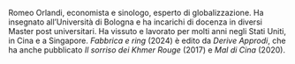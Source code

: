 Romeo Orlandi, economista e sinologo, esperto di globalizzazione. Ha insegnato all’Università di Bologna e ha incarichi di docenza in diversi Master post universitari. Ha vissuto e lavorato per molti anni negli Stati Uniti, in Cina e a Singapore. *Fabbrica e ring* (2024) è edito da *Derive Approdi*, che ha anche pubblicato *Il sorriso dei Khmer Rouge* (2017) e *Mal di Cina* (2020).
